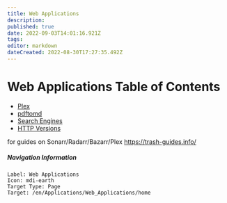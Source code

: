 ```yaml
---
title: Web Applications
description: 
published: true
date: 2022-09-03T14:01:16.921Z
tags: 
editor: markdown
dateCreated: 2022-08-30T17:27:35.492Z
---
```

# Web Applications Table of Contents

- [Plex](https://wiki.commsnet.org/en/Applications/Web_Applications/Plex)
- [pdftomd](https://wiki.commsnet.org/en/Applications/Web_Applications/pdftomd)
- [Search Engines](https://wiki.commsnet.org/en/Applications/Web_Applications/Search_Engines)
- [HTTP Versions](https://wiki.commsnet.org/en/Applications/Web_Applications/HTTPVersions)

for guides on  Sonarr/Radarr/Bazarr/Plex  https://trash-guides.info/









##### Navigation Information
```
Label: Web Applications
Icon: mdi-earth
Target Type: Page
Target: /en/Applications/Web_Applications/home
```
 